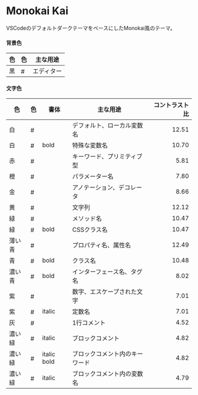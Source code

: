 # Monokai Kai
VSCodeのデフォルトダークテーマをベースにしたMonokai風のテーマ。

#### 背景色

| 色  | 色                                                                                          | 主な用途   |
| --- | ------------------------------------------------------------------------------------------- | ---------- |
| 黒  | <img alt="#1e1e1e" src="https://placehold.jp/1e1e1e/1e1e1e/1x1.png" width="16" height="16"> | エディター |

#### 文字色
| 色     | 色                                                                                          | 書体        | 主な用途                       | コントラスト比 |
| ------ | ------------------------------------------------------------------------------------------- | ----------- | ------------------------------ | -------------: |
| 白     | <img alt="#dfdfdf" src="https://placehold.jp/dfdfdf/dfdfdf/1x1.png" width="16" height="16"> |             | デフォルト、ローカル変数名     |          12.51 |
| 白     | <img alt="#cfcfcf" src="https://placehold.jp/cfcfcf/cfcfcf/1x1.png" width="16" height="16"> | bold        | 特殊な変数名                   |          10.70 |
| 赤     | <img alt="#ff6188" src="https://placehold.jp/ff6188/ff6188/1x1.png" width="16" height="16"> |             | キーワード、プリミティブ型     |           5.81 |
| 橙     | <img alt="#fc9867" src="https://placehold.jp/fc9867/fc9867/1x1.png" width="16" height="16"> |             | パラメーター名                 |           7.80 |
| 金     | <img alt="#e6b422" src="https://placehold.jp/e6b422/e6b422/1x1.png" width="16" height="16"> |             | アノテーション、デコレータ     |           8.66 |
| 黄     | <img alt="#ffd866" src="https://placehold.jp/ffd866/ffd866/1x1.png" width="16" height="16"> |             | 文字列                         |          12.12 |
| 緑     | <img alt="#a9dc76" src="https://placehold.jp/a9dc76/a9dc76/1x1.png" width="16" height="16"> |             | メソッド名                     |          10.47 |
| 緑     | <img alt="#a9dc76" src="https://placehold.jp/a9dc76/a9dc76/1x1.png" width="16" height="16"> | bold        | CSSクラス名                    |          10.47 |
| 薄い青 | <img alt="#ace8ff" src="https://placehold.jp/ace8ff/ace8ff/1x1.png" width="16" height="16"> |             | プロパティ名、属性名           |          12.49 |
| 青     | <img alt="#78dce8" src="https://placehold.jp/78dce8/78dce8/1x1.png" width="16" height="16"> | bold        | クラス名                       |          10.48 |
| 濃い青 | <img alt="#30c0ff" src="https://placehold.jp/30c0ff/30c0ff/1x1.png" width="16" height="16"> | bold        | インターフェース名、タグ名     |           8.02 |
| 紫     | <img alt="#ab9df2" src="https://placehold.jp/ab9df2/ab9df2/1x1.png" width="16" height="16"> |             | 数字、エスケープされた文字     |           7.01 |
| 紫     | <img alt="#ab9df2" src="https://placehold.jp/ab9df2/ab9df2/1x1.png" width="16" height="16"> | italic      | 定数名                         |           7.01 |
| 灰     | <img alt="#858585" src="https://placehold.jp/858585/858585/1x1.png" width="16" height="16"> |             | 1行コメント                    |           4.52 |
| 濃い緑 | <img alt="#629755" src="https://placehold.jp/629755/629755/1x1.png" width="16" height="16"> | italic      | ブロックコメント               |           4.82 |
| 濃い緑 | <img alt="#629755" src="https://placehold.jp/629755/629755/1x1.png" width="16" height="16"> | italic bold | ブロックコメント内のキーワード |           4.82 |
| 濃い緑 | <img alt="#aa8257" src="https://placehold.jp/aa8257/aa8257/1x1.png" width="16" height="16"> | italic      | ブロックコメント内の変数名     |           4.79 |
